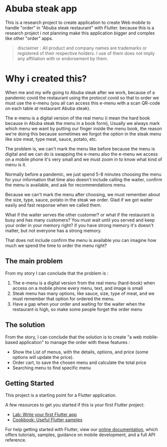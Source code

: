 # Abuba steak app

This is a research project to create application to create Web mobile to handle "order" in "Abuba steak restaurant" with Flutter. because this is a research project i not planning make this application bigger and complex like other "order" apps.

> disclaimer : All product and company names are trademarks or registered of their respective holders. I use of them does not imply any affiliation with or endorsement by them. 

# Why i created this?

When me and my wife going to Abuba steak after we work, because of a pandemic covid the restaurant using the protocol covid so that to order we must use the e-menu (you all can access this e-menu with a scan QR-code on each table at restaurant Abuba steak).

The e-menu is a digital version of the real menu (i mean the hard book because in Abuba steak the menu in a book form), Usually we always mark which menu we want by putting our finger inside the menu book, the reason we're doing this because sometimes we forgot the option in the steak menu like size meat, type meat, sauce, potato, etc. 

The problem is, we can't mark the menu like before because the menu is digital and we can do is swapping the e-menu also the e-menu we access on a mobile phone it's very small and we must zoom in to know what kind of menu is it.

Normally before a pandemic, we just spend 5-8 minutes choosing the menu for your information that time also doesn't include calling the waiter, confirm the menu is available, and ask for recommendations menu.

Because we can't mark the menu after choosing, we must remember about the size, type, sauce, potato in the steak we order. Glad if we got waiter easily and fast response when we called them. 

What if the waiter serves the other customer? or what if the restaurant is busy and has many customers? You must wait until you served and keep your order in your memory right? if you have strong memory it's doesn't matter, but not everyone has a strong memory.

That does not include confirm the menu is available you can imagine how much we spend the time to order the menu right?


## The main problem
From my story I can conclude that the problem is : 
1. The e-menu is a digital version from the real menu (hard-book) when access on a mobile phone every menu, text, and image is small
2. Steak menu has many options, like sauce, size, type of meat, and we must remember that option for ordered the menu.
3. Have a gap when your order and waiting for the waiter when the restaurant is high, so make some people forget the order menu

## The solution
From the story, I can conclude that the solution is 
to create "a web mobile-based application" to manage the order with these features :
- Show the List of menus, with the details, options, and price (some options will update the price).
- Order cart, to save the chosen menu and calculate the total price
- Searching menu to find specific menu

## Getting Started

This project is a starting point for a Flutter application.

A few resources to get you started if this is your first Flutter project:

- [Lab: Write your first Flutter app](https://flutter.dev/docs/get-started/codelab)
- [Cookbook: Useful Flutter samples](https://flutter.dev/docs/cookbook)

For help getting started with Flutter, view our
[online documentation](https://flutter.dev/docs), which offers tutorials,
samples, guidance on mobile development, and a full API reference.
